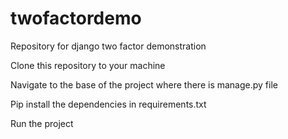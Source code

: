# twofactordemo
Repository for django two factor demonstration

Clone this repository to your machine

Navigate to the base of the project where there is manage.py file

Pip install the dependencies in requirements.txt

Run the project
